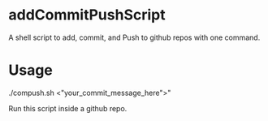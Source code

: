 # addCommitPushScript
A shell script to add, commit, and Push to github repos with one command.

# Usage
./compush.sh <"your_commit_message_here">"


Run this script inside a github repo.
